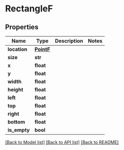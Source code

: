 # RectangleF

## Properties
Name | Type | Description | Notes
------------ | ------------- | ------------- | -------------
**location** | [**PointF**](PointF.md) |  | 
**size** | **str** |  | 
**x** | **float** |  | 
**y** | **float** |  | 
**width** | **float** |  | 
**height** | **float** |  | 
**left** | **float** |  | 
**top** | **float** |  | 
**right** | **float** |  | 
**bottom** | **float** |  | 
**is_empty** | **bool** |  | 

[[Back to Model list]](../README.md#documentation-for-models) [[Back to API list]](../README.md#documentation-for-api-endpoints) [[Back to README]](../README.md)


